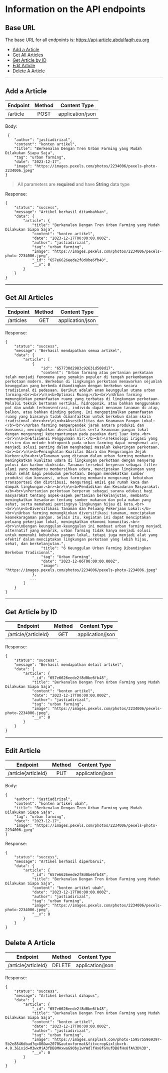 # Information on the API endpoints

## Base URL
The base URL for all endpoints is: https://api-article.abdulfaqih.eu.org


- [Add a Article](#Add-a-article)
- [Get All Articles](#Get-All-Articles)
- [Get Article by ID](#Get-Article-by-ID)
- [Edit Article](#Edit-Article)
- [Delete A Article](#Delete-A-Article)

---

## Add a Article
| Endpoint      | Method        | Content Type    |
| ------------- |:-------------:|:-------------:  |
|   /article      | POST          | application/json|

Body: 
```
 {
    "author": "jastiadirizal",
    "content": "konten artikel",
    "title": "Berkenalan Dengan Tren Urban Farming yang Mudah Dilakukan Siapa Saja",
    "tag": "urban farming",
    "date": "2023-12-17",
    "image": "https://images.pexels.com/photos/2234006/pexels-photo-2234006.jpeg"
}
```
> All parameters are **required** and have **String** data type

Response: 
```
{
    "status": "success",
    "message": "Artikel berhasil ditambahkan",
    "data": {
        "article": {
            "title": "Berkenalan Dengan Tren Urban Farming yang Mudah Dilakukan Siapa Saja",
            "content": "konten artikel",
            "date": "2023-12-17T00:00:00.000Z",
            "author": "jastiadirizal",
            "tag": "urban farming",
            "image": "https://images.pexels.com/photos/2234006/pexels-photo-2234006.jpeg",
            "_id": "657e6626eede2f8d0be6fb48",
            "__v": 0
        }
    }
}
```
___
## Get All Articles
| Endpoint      | Method        | Content Type    |
| ------------- |:-------------:|:-------------:  |
|   /articles     | GET           | application/json|

Response: 
```
{
    "status": "success",
    "message": "Berhasil mendapatkan semua artikel",
    "data": {
        "article": [
            {
                "id": "657730d2983c92631d508d17",
                "content": "Urban farming atau pertanian perkotaan telah menjadi fenomena yang semakin populer di tengah perkembangan perkotaan modern. Berkebun di lingkungan perkotaan menawarkan sejumlah keunggulan yang berbeda dibandingkan dengan berkebun secara tradisional di pedesaan. Berikut adalah enam keunggulan utama urban farming:<br><br>\n\n<b>Optimasi Ruang:</b><br>\nUrban farming memungkinkan pemanfaatan ruang yang terbatas di lingkungan perkotaan. Melalui teknik bertanam vertikal, hidroponik, atau bahkan menggunakan pot dan wadah terkonsentrasi, individu dapat menanam tanaman di atap, balkon, atau bahkan dinding gedung. Ini mengoptimalkan pemanfaatan ruang yang biasanya tidak dimanfaatkan untuk berkebun dalam skala tradisional.<br><br>\n\n<b>Aksesibilitas dan Keamanan Pangan Lokal:</b><br>\nUrban farming memperpendek jarak antara produksi dan konsumsi, meningkatkan aksesibilitas serta keamanan pangan lokal dengan mengurangi ketergantungan pada pasokan dari luar kota.<br><br>\n\n<b>Efisiensi Penggunaan Air:</b><br>\nTeknologi irigasi yang efisien dan metode hidroponik pada urban farming dapat menghemat air, menjadi solusi penting dalam menghadapi masalah kekeringan perkotaan.<br><br>\n\n<b>Peningkatan Kualitas Udara dan Pengurangan Jejak Karbon:</b><br>\nTanaman yang ditanam dalam urban farming membantu meningkatkan kualitas udara di lingkungan perkotaan dengan menyerap polusi dan karbon dioksida. Tanaman tersebut berperan sebagai filter alami yang membantu membersihkan udara, menciptakan lingkungan yang lebih sehat bagi penduduk perkotaan. Dengan mendekatkan sumber produksi dan konsumsi, urban farming membantu mengurangi kebutuhan transportasi dan distribusi, mengurangi emisi gas rumah kaca dan dampak lingkungan.<br><br>\n\n<b>Pendidikan dan Kesadaran Masyarakat:</b><br>\nPertanian perkotaan berperan sebagai sarana edukasi bagi masyarakat tentang aspek-aspek pertanian berkelanjutan, membantu meningkatkan kesadaran tentang sumber makanan dan pola makan yang sehat, serta memahami pentingnya lingkungan hijau di kota.<br><br>\n\n<b>Diversifikasi Tanaman dan Peluang Pekerjaan Lokal:</b><br>\nUrban farming memungkinkan diversifikasi tanaman, menciptakan keanekaragaman pangan. Selain itu, kegiatan ini dapat menciptakan peluang pekerjaan lokal, meningkatkan ekonomi komunitas.<br><br>\n\nDengan keunggulan-keunggulan ini membuat urban farming menjadi alternatif yang menarik, urban farming tidak hanya menjadi solusi untuk memenuhi kebutuhan pangan lokal, tetapi juga menjadi alat yang efektif dalam menciptakan lingkungan perkotaan yang lebih hijau, sehat, dan berkelanjutan.",
                "title": "6 Keunggulan Urban Farming Dibandingkan Berkebun Tradisional",
                "tag": "Urban Farming",
                "date": "2023-12-06T00:00:00.000Z",
                "image": "https://images.pexels.com/photos/2234006/pexels-photo-2234006.jpeg"
            },
           ...
        ]
    }
}
```
___
## Get Article by ID
| Endpoint        | Method        | Content Type    |
| -------------   |:-------------:|:-------------:  |
| /article/{articleId}| GET           | application/json|

Response: 
```
{
    "status": "success",
    "message": "Berhasil mendapatkan detail artikel",
    "data": {
        "article": {
            "_id": "657e6626eede2f8d0be6fb48",
            "title": "Berkenalan Dengan Tren Urban Farming yang Mudah Dilakukan Siapa Saja",
            "content": "konten artikel",
            "date": "2023-12-17T00:00:00.000Z",
            "author": "jastiadirizal",
            "tag": "urban farming",
            "image": "https://images.pexels.com/photos/2234006/pexels-photo-2234006.jpeg",
            "__v": 0
        }
    }
}
```
___
## Edit Article
| Endpoint      | Method        | Content Type    |
| ------------- |:-------------:|:-------------:  |
|/article{articleId}| PUT           | application/json|


Body: 
```
{
    "author": "jastiadirizal",
    "content": "konten artikel ubah",
    "title": "Berkenalan Dengan Tren Urban Farming yang Mudah Dilakukan Siapa Saja",
    "tag": "urban farming",
    "date": "2023-12-17",
    "image": "https://images.pexels.com/photos/2234006/pexels-photo-2234006.jpeg"
}
```
Response: 
```
{
    "status": "success",
    "message": "Artikel berhasil diperbarui",
    "data": {
        "article": {
            "_id": "657e6626eede2f8d0be6fb48",
            "title": "Berkenalan Dengan Tren Urban Farming yang Mudah Dilakukan Siapa Saja",
            "content": "konten artikel ubah",
            "date": "2023-12-17T00:00:00.000Z",
            "author": "jastiadirizal",
            "tag": "urban farming",
            "image": "https://images.pexels.com/photos/2234006/pexels-photo-2234006.jpeg",
            "__v": 0
        }
    }
}
```
## Delete A Article
| Endpoint      | Method        | Content Type    |
| ------------- |:-------------:|:-------------:  |
|/article{articleId}| DELETE        | application/json|

Response:
```
{
    "status": "success",
    "message": "Artikel berhasil dihapus",
    "data": {
        "article": {
            "_id": "657e6626eede2f8d0be6fb48",
            "title": "Berkenalan Dengan Tren Urban Farming yang Mudah Dilakukan Siapa Saja",
            "content": "konten artikel",
            "date": "2023-12-17T00:00:00.000Z",
            "author": "jastiadirizal",
            "tag": "urban farming",
            "image": "https://images.unsplash.com/photo-1595755969397-5b2e8846dbad?q=80&w=2070&auto=format&fit=crop&ixlib=rb-4.0.3&ixid=M3wxMjA3fDB8MHxwaG90by1wYWdlfHx8fGVufDB8fHx8fA%3D%3D",
            "__v": 0
        }
    }
}

```
